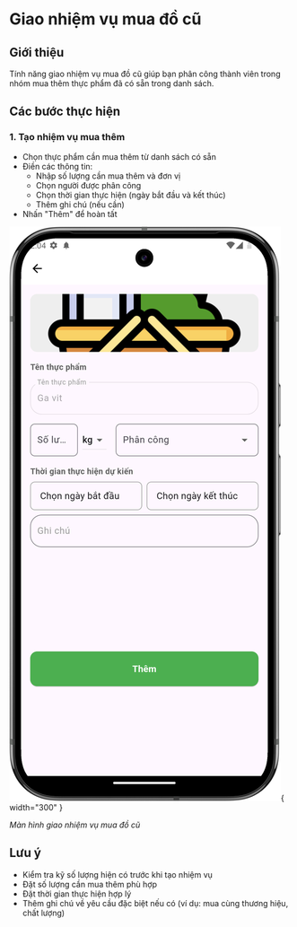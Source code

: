 # Giao nhiệm vụ mua đồ cũ

## Giới thiệu
Tính năng giao nhiệm vụ mua đồ cũ giúp bạn phân công thành viên trong nhóm mua thêm thực phẩm đã có sẵn trong danh sách.

## Các bước thực hiện

### 1. Tạo nhiệm vụ mua thêm
- Chọn thực phẩm cần mua thêm từ danh sách có sẵn
- Điền các thông tin:
    - Nhập số lượng cần mua thêm và đơn vị
    - Chọn người được phân công
    - Chọn thời gian thực hiện (ngày bắt đầu và kết thúc)
    - Thêm ghi chú (nếu cần)
- Nhấn "Thêm" để hoàn tất

![Giao nhiệm vụ mua đồ cũ](../../../assets/images/list_task/buy_old_food.png){ width="300" }

*Màn hình giao nhiệm vụ mua đồ cũ*

## Lưu ý
- Kiểm tra kỹ số lượng hiện có trước khi tạo nhiệm vụ
- Đặt số lượng cần mua thêm phù hợp
- Đặt thời gian thực hiện hợp lý
- Thêm ghi chú về yêu cầu đặc biệt nếu có (ví dụ: mua cùng thương hiệu, chất lượng) 